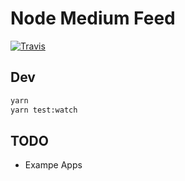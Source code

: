 # Node Medium Feed

[![Travis](https://img.shields.io/travis/franklintarter/node-medium-feed.svg)](https://travis-ci.org/franklintarter/node-medium-feed)

## Dev

```bash
yarn
yarn test:watch
```

## TODO

- Exampe Apps
